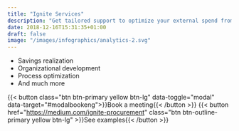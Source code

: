 ```yaml
---
title: "Ignite Services"
description: "Get tailored support to optimize your external spend from our experienced consultants"
date: 2018-12-16T15:31:35+01:00
draft: false
image: "/images/infographics/analytics-2.svg"
---
```


+ <i class="fas fa-hand-holding-usd" style="color: #ebaf41;"></i>Savings realization
+ <i class="fas fa-sitemap" style=" color: #ebaf41;"></i>Organizational development
+ <i class="fas fa-chart-line" style="color: #ebaf41;"></i>Process optimization​
+ <i class="fas fa-list-alt" style="color: #ebaf41;"></i>And much more

{{< button class="btn btn-primary yellow btn-lg" data-toggle="modal" data-target="#modalbookeng">}}Book a meeting{{< /button >}}
{{< button href="https://medium.com/ignite-procurement" class="btn btn-outline-primary yellow btn-lg" >}}See examples{{< /button >}}
